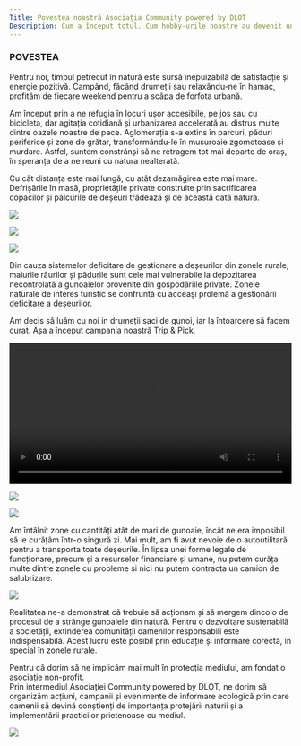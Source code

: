 ```yaml
---
Title: Povestea noastră Asociația Community powered by DLOT
Description: Cum a început totul. Cum hobby-urile noastre au devenit un mod de viață și de ce am fondat Asociația Community powered by DLOT
---
```


### POVESTEA

Pentru noi, timpul petrecut în natură este sursă inepuizabilă de satisfacție și energie pozitivă. Campând, făcând drumeții sau relaxându-ne în hamac, profităm de fiecare weekend pentru a scăpa de forfota urbană.  

Am început prin a ne refugia în locuri ușor accesibile, pe jos sau cu bicicleta, dar agitația cotidiană și urbanizarea accelerată au distrus multe dintre oazele noastre de pace. Aglomerația s-a extins în parcuri, păduri periferice și zone de grătar, transformându-le în mușuroaie zgomotoase și murdare. Astfel, suntem constrânși să ne retragem tot mai departe de oraș, în speranța de a ne reuni cu natura nealterată.   

Cu cât distanța este mai lungă, cu atât dezamăgirea este mai mare. Defrișările în masă, proprietățile private construite prin sacrificarea copacilor și pâlcurile de deșeuri trădează și de această dată natura.

<img src="https://community.poweredbydlot.com/wp-content/uploads/2020/07/Community-powered-by-DLOT-Private-proprety.jpg" loading="lazy" class="rounded shadow"></img>

<img src=https://community.poweredbydlot.com/wp-content/uploads/2020/07/Community-powered-by-DLOT-deforestation.jpg loading="lazy" class="rounded shadow"></img>

<img src=https://community.poweredbydlot.com/wp-content/uploads/2020/07/Community-powered-by-DLOT-Trash.jpg loading="lazy" class="rounded shadow"></img>

Din cauza sistemelor deficitare de gestionare a deșeurilor din zonele rurale, malurile râurilor și pădurile sunt cele mai vulnerabile la depozitarea necontrolată a gunoaielor provenite din gospodăriile private. Zonele naturale de interes turistic se confruntă cu acceași prolemă a gestionării deficitare a deșeurilor.

Am decis să luăm cu noi in drumeții saci de gunoi, iar la întoarcere să facem curat.
Așa a început campania noastră Trip & Pick.   

<video controls width="100%" height="auto" class="rounded shadow">
  <source
    src="https://poweredbydlot.com/wp-content/uploads/2020/07/VID_20191027_133137.mp4?_=1"
    type="video/mp4"
  />
</video>

<img src="https://community.poweredbydlot.com/wp-content/uploads/2020/07/Community-powered-by-DLOT-Trip-and-pick-scaled.jpg" loading="lazy" class="rounded shadow"></img>

<img src="https://community.poweredbydlot.com/wp-content/uploads/2020/07/Community-powered-by-DLOT-Trip-and-pick-challenge-scaled.jpg" loading="lazy" class="rounded shadow"></img>

Am întâlnit zone cu cantități atât de mari de gunoaie, încât ne era imposibil să le curățăm într-o singură zi. Mai mult, am fi avut nevoie de o autoutilitară pentru a transporta toate deșeurile. În lipsa unei forme legale de funcționare, precum și a resurselor financiare și umane, nu putem curăța multe dintre zonele cu probleme și nici nu putem contracta un camion de salubrizare.

<img src="https://poweredbydlot.com/wp-content/uploads/2020/07/Garbage-in-nature-Community-powered-by-DLOT.jpg" loading="lazy" class="rounded shadow"></img>

Realitatea ne-a demonstrat că trebuie să acționam și să mergem dincolo de procesul de a strânge gunoaiele din natură. Pentru o dezvoltare sustenabilă a societății, extinderea comunității oamenilor responsabili este indispensabilă. Acest lucru este posibil prin educație și informare corectă, în special în zonele rurale.

Pentru că dorim să ne implicăm mai mult în protecția mediului, am fondat o asociație non-profit.  
Prin intermediul Asociației Community powered by DLOT, ne dorim să organizăm acțiuni, campanii și evenimente de informare ecologică prin care oamenii să devină conștienți de importanța protejării naturii și a implementării practicilor prietenoase cu mediul.

<img src="https://poweredbydlot.com/wp-content/uploads/2020/07/Dog-picking-up-trash-Community-powered-by-DLOT-scaled.jpg" loading="lazy" class="rounded shadow"></img>

